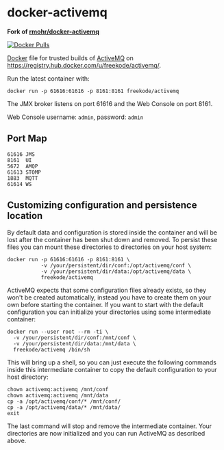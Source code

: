 docker-activemq
===============

**Fork of [rmohr/docker-activemq](https://github.com/rmohr/docker-activemq)**

[![Docker Pulls](https://img.shields.io/docker/pulls/freekode/activemq.svg?maxAge=2592000)](https://hub.docker.com/r/freekode/activemq/)

[Docker](https://www.docker.io/) file for trusted builds of [ActiveMQ](http://activemq.apache.org/) on https://registry.hub.docker.com/u/freekode/activemq/.

Run the latest container with:

    docker run -p 61616:61616 -p 8161:8161 freekode/activemq

The JMX broker listens on port 61616 and the Web Console on port 8161.

Web Console username: `admin`, password: `admin`

Port Map
--------

    61616 JMS
    8161  UI
    5672  AMQP
    61613 STOMP
    1883  MQTT
    61614 WS 

Customizing configuration and persistence location
--------------------------------------------------
By default data and configuration is stored inside the container and will be
lost after the container has been shut down and removed. To persist these
files you can mount these directories to directories on your host system:

    docker run -p 61616:61616 -p 8161:8161 \
               -v /your/persistent/dir/conf:/opt/activemq/conf \
               -v /your/persistent/dir/data:/opt/activemq/data \
               freekode/activemq

ActiveMQ expects that some configuration files already exists, so they won't be
created automatically, instead you have to create them on your own before
starting the container. If you want to start with the default configuration you
can initialize your directories using some intermediate container:

    docker run --user root --rm -ti \
      -v /your/persistent/dir/conf:/mnt/conf \
      -v /your/persistent/dir/data:/mnt/data \
      freekode/activemq /bin/sh

This will bring up a shell, so you can just execute the following commands
inside this intermediate container to copy the default configuration to your
host directory:

    chown activemq:activemq /mnt/conf
    chown activemq:activemq /mnt/data
    cp -a /opt/activemq/conf/* /mnt/conf/
    cp -a /opt/activemq/data/* /mnt/data/
    exit

The last command will stop and remove the intermediate container. Your
directories are now initialized and you can run ActiveMQ as described above.

